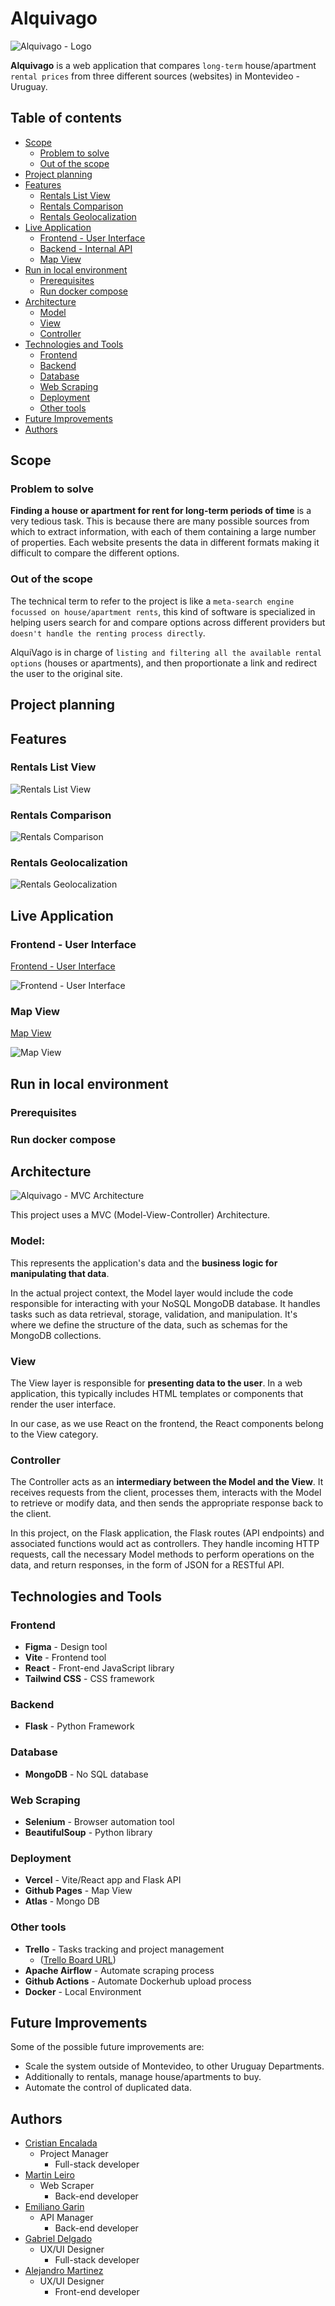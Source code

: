 # Alquivago

![Alquivago - Logo](https://github.com/cristian-encalada/Alquivago/blob/demo-utils/logo/alquivago_logo_v1-enhanced.png?raw=true)

__Alquivago__ is a web application that compares `long-term` house/apartment `rental prices` from three different sources (websites) in Montevideo - Uruguay.

## Table of contents

- [Scope](#scope)
    - [Problem to solve](#problem-to-solve)
    - [Out of the scope](#out-of-the-scope)
- [Project planning](#project-planning)
- [Features](#features)
    - [Rentals List View](#rentals-list-view)
    - [Rentals Comparison](#data-comparison)
    - [Rentals Geolocalization](#rentals-geolocalization)
- [Live Application](#live-application)
    - [Frontend - User Interface](#frontend---user-interface)
    - [Backend - Internal API](#backend--internal--api)
    - [Map View](#map-view)
- [Run in local environment](#run-in-local-environment)
    - [Prerequisites](#prerequisites)
    - [Run docker compose](#run-docker-compose)
- [Architecture](#architecture)
    - [Model](#model)
    - [View](#view)
    - [Controller](#controller)
- [Technologies and Tools](#technologies)
    - [Frontend](#frontend)
    - [Backend](#backend)
    - [Database](#database)
    - [Web Scraping](#web-scraping)
    - [Deployment](#deployment)
    - [Other tools](#other-tools)
- [Future Improvements](#future-improvements)
- [Authors](#authors)

## Scope

### Problem to solve

__Finding a house or apartment for rent for long-term periods of time__ is a very tedious task. This is because there are many possible sources from which to extract information, with each of them containing a large number of properties. Each website presents the data in different formats making it difficult to compare the different options.

### Out of the scope

The technical term to refer to the project is like a `meta-search engine focussed on house/apartment rents`, this kind of software is specialized in helping users search for and compare options across different providers but `doesn't handle the renting process directly`.

AlquiVago is in charge of `listing and filtering all the available rental options` (houses or apartments), and then proportionate a link and redirect the user to the original site.

## Project planning

## Features

### Rentals List View

![Rentals List View](/landing_page/assets/funcionalidades/filtro.gif)

### Rentals Comparison

![Rentals Comparison](/landing_page/assets/funcionalidades/comparar.gif)


### Rentals Geolocalization

![Rentals Geolocalization](/landing_page/assets/funcionalidades/mapa.gif)

## Live Application

### Frontend - User Interface

[Frontend - User Interface](https://alquivago.vercel.app/)

![Frontend - User Interface](https://github.com/cristian-encalada/Alquivago/blob/demo-utils/live-demo/frontend_demo.png?raw=true)

### Map View

[Map View](https://cristian-encalada.github.io/Alquivago/)


![Map View](https://github.com/cristian-encalada/Alquivago/blob/demo-utils/live-demo/map_view_demo.png?raw=true)


## Run in local environment

### Prerequisites

### Run docker compose

## Architecture

![Alquivago - MVC Architecture](https://github.com/cristian-encalada/Alquivago/blob/demo-utils/archtecture_diagram/Alquivago_MVC_diagram.png?raw=true)

This project uses a MVC (Model-View-Controller) Architecture.

### Model:

This represents the application's data and the __business logic for manipulating that data__. 

In the actual project context, the Model layer would include the code responsible for interacting with your NoSQL MongoDB database. It handles tasks such as data retrieval, storage, validation, and manipulation. It's where we define the structure of the data, such as schemas for the MongoDB collections.

### View

The View layer is responsible for __presenting data to the user__. In a web application, this typically includes HTML templates or components that render the user interface. 

In our case, as we use React on the frontend, the React components belong to the View category.

### Controller

The Controller acts as an __intermediary between the Model and the View__. It receives requests from the client, processes them, interacts with the Model to retrieve or modify data, and then sends the appropriate response back to the client. 

In this project, on the Flask application, the Flask routes (API endpoints) and associated functions would act as controllers. They handle incoming HTTP requests, call the necessary Model methods to perform operations on the data, and return responses,  in the form of JSON for a RESTful API.

## Technologies and Tools

### Frontend

- __Figma__ - Design tool 
- __Vite__ - Frontend tool 
- __React__ - Front-end JavaScript library
- __Tailwind CSS__ - CSS framework

### Backend

- __Flask__ - Python Framework

### Database

- __MongoDB__ - No SQL database

### Web Scraping

- __Selenium__ - Browser automation tool
- __BeautifulSoup__ - Python library

### Deployment

- __Vercel__ - Vite/React app and Flask API
- __Github Pages__ - Map View
- __Atlas__ - Mongo DB

### Other tools

- __Trello__ - Tasks tracking and project management
    - ([Trello Board URL](https://trello.com/b/9ktgFcQo/holberton-final-project-alquivago))
- __Apache Airflow__ - Automate scraping process
- __Github Actions__ - Automate Dockerhub upload process
- __Docker__ - Local Environment

## Future Improvements

Some of the possible future improvements are:

- Scale the system outside of Montevideo, to other Uruguay Departments.
- Additionally to rentals, manage house/apartments to buy.
- Automate the control of duplicated data.

## Authors

- [Cristian Encalada](https://github.com/cristian-encalada) 
    - Project Manager
        - Full-stack developer 
- [Martin Leiro](https://github.com/hentype85)
    - Web Scraper
        - Back-end developer
- [Emiliano Garin](https://github.com/EmilianoGarin)
    - API Manager
        - Back-end developer
- [Gabriel Delgado](https://github.com/Gabr1el20)
    - UX/UI Designer
        - Full-stack developer 
- [Alejandro Martinez](https://github.com/Gabr1el20)
    - UX/UI Designer
        - Front-end developer 